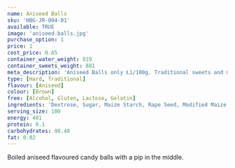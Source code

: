 ```yaml
---
name: Aniseed Balls
sku: 'HBG-JR-004-01'
available: TRUE
image: 'aniseed-balls.jpg'
purchase_option: 1
price: 1
cost_price: 0.65
container_water_weight: 919
container_sweets_weight: 881
meta_description: 'Aniseed Balls only Ł1/100g. Traditional sweets and more at Humbugs Confectionery Store. Specialists in satisfying your sweet tooth!'
type: [Hard, Traditional]
flavour: [Aniseed]
colour: [Brown]
free: [Alcohol, Gluten, Lactose, Gelatin]
ingredients: 'Dextrose, Sugar, Maize Starch, Rape Seed, Modified Maize Starch, Flavouring, Aniseed Oil, E129, E151, E171, Carnauba Wax'
serving_size: 100
energy: 401
protein: 0.1
carbohydrates: 98.48
fat: 0.02
---
```

Boiled aniseed flavoured candy balls with a pip in the middle.